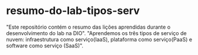# resumo-do-lab-tipos-serv
"Este repositório contém o resumo das lições aprendidas durante o desenvolvimento do lab na DIO".
"Aprendemos os três tipos de serviço de nuvem: infraestrutura como serviço(IaaS), plataforma como serviço(PaaS) e software como serviço (SaaS)".
